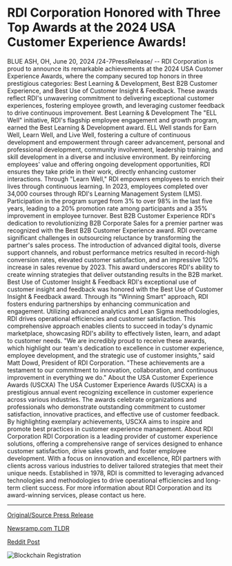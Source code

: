 # RDI Corporation Honored with Three Top Awards at the 2024 USA Customer Experience Awards!

BLUE ASH, OH, June 20, 2024 /24-7PressRelease/ -- RDI Corporation is proud to announce its remarkable achievements at the 2024 USA Customer Experience Awards, where the company secured top honors in three prestigious categories: Best Learning & Development, Best B2B Customer Experience, and Best Use of Customer Insight & Feedback. These awards reflect RDI's unwavering commitment to delivering exceptional customer experiences, fostering employee growth, and leveraging customer feedback to drive continuous improvement.  Best Learning & Development The "ELL Well" initiative, RDI's flagship employee engagement and growth program, earned the Best Learning & Development award. ELL Well stands for Earn Well, Learn Well, and Live Well, fostering a culture of continuous development and empowerment through career advancement, personal and professional development, community involvement, leadership training, and skill development in a diverse and inclusive environment. By reinforcing employees' value and offering ongoing development opportunities, RDI ensures they take pride in their work, directly enhancing customer interactions.  Through "Learn Well," RDI empowers employees to enrich their lives through continuous learning. In 2023, employees completed over 34,000 courses through RDI's Learning Management System (LMS). Participation in the program surged from 3% to over 98% in the last five years, leading to a 20% promotion rate among participants and a 35% improvement in employee turnover.  Best B2B Customer Experience RDI's dedication to revolutionizing B2B Corporate Sales for a premier partner was recognized with the Best B2B Customer Experience award. RDI overcame significant challenges in outsourcing reluctance by transforming the partner's sales process. The introduction of advanced digital tools, diverse support channels, and robust performance metrics resulted in record-high conversion rates, elevated customer satisfaction, and an impressive 120% increase in sales revenue by 2023. This award underscores RDI's ability to create winning strategies that deliver outstanding results in the B2B market.  Best Use of Customer Insight & Feedback RDI's exceptional use of customer insight and feedback was honored with the Best Use of Customer Insight & Feedback award. Through its "Winning Smart" approach, RDI fosters enduring partnerships by enhancing communication and engagement. Utilizing advanced analytics and Lean Sigma methodologies, RDI drives operational efficiencies and customer satisfaction. This comprehensive approach enables clients to succeed in today's dynamic marketplace, showcasing RDI's ability to effectively listen, learn, and adapt to customer needs.  "We are incredibly proud to receive these awards, which highlight our team's dedication to excellence in customer experience, employee development, and the strategic use of customer insights," said Matt Dowd, President of RDI Corporation. "These achievements are a testament to our commitment to innovation, collaboration, and continuous improvement in everything we do."  About the USA Customer Experience Awards (USCXA) The USA Customer Experience Awards (USCXA) is a prestigious annual event recognizing excellence in customer experience across various industries. The awards celebrate organizations and professionals who demonstrate outstanding commitment to customer satisfaction, innovative practices, and effective use of customer feedback. By highlighting exemplary achievements, USCXA aims to inspire and promote best practices in customer experience management.  About RDI Corporation RDI Corporation is a leading provider of customer experience solutions, offering a comprehensive range of services designed to enhance customer satisfaction, drive sales growth, and foster employee development. With a focus on innovation and excellence, RDI partners with clients across various industries to deliver tailored strategies that meet their unique needs. Established in 1978, RDI is committed to leveraging advanced technologies and methodologies to drive operational efficiencies and long-term client success.  For more information about RDI Corporation and its award-winning services, please contact us here. 

---

[Original/Source Press Release](https://www.24-7pressrelease.com/press-release/511865/rdi-corporation-honored-with-three-top-awards-at-the-2024-usa-customer-experience-awards)
                    

[Newsramp.com TLDR](None) 



[Reddit Post](https://www.reddit.com/r/Leadership_Management/comments/1dmpexz/rdi_corporation_takes_top_honors_at_2024_usa/) 



![Blockchain Registration](https://cdn.newsramp.app/24-7PressRelease/qrcode/246/20/finesKJ7.webp)